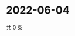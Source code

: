 # 2022-06-04

共 0 条

<!-- BEGIN WEIBO -->
<!-- 最后更新时间 Sat Jun 04 2022 13:13:28 GMT+0800 (China Standard Time) -->

<!-- END WEIBO -->

